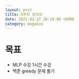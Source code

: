```yaml
---
layout: post
title: 5주차 모각코
date: 2021-01-27 20:10:00 +0900
category: mogakco
---
```

# 목표

+  MLP 수강 1시간 수강
+ 백준 greedy 문제 풀기
